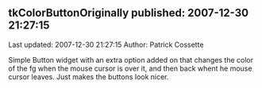 ## tkColorButtonOriginally published: 2007-12-30 21:27:15 
Last updated: 2007-12-30 21:27:15 
Author: Patrick Cossette 
 
Simple Button widget with an extra option added on that changes the color of the fg when the mouse cursor is over it, and then back whent he mouse cursor leaves. Just makes the buttons look nicer.